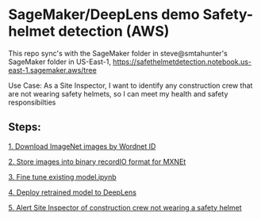 # SageMaker/DeepLens demo Safety-helmet detection (AWS)

This repo sync's with the SageMaker folder in steve@smtahunter's SageMaker folder in US-East-1,
https://safethelmetdetection.notebook.us-east-1.sagemaker.aws/tree

Use Case:
As a Site Inspector, I want to identify any construction crew that are not wearing safety helmets, so I can meet my health and safety responsibilties

## Steps:

[1. Download ImageNet images by Wordnet ID](https://github.com/Steve--Hunter/DeepLens-Safety-Helmet/tree/master/1.%20Download%20ImageNet%20images%20by%20Wordnet%20ID.ipynb)

[2. Store images into binary recordIO format for MXNEt](https://github.com/Steve--Hunter/DeepLens-Safety-Helmet/tree/master/2.%20Store%20images%20into%20binary%20recordIO%20format%20for%20MXNEt.ipynb)

[3. Fine tune existing model.ipynb](https://github.com/Steve--Hunter/DeepLens-Safety-Helmet/tree/master/3.%20Fine%20tune%20existing%20model)

[4. Deploy retrained model to DeepLens](https://github.com/Steve--Hunter/DeepLens-Safety-Helmet/tree/master/4.%20Deploy%20retrained%20model%20to%20DeepLens.ipynb)

[5. Alert Site Inspector of construction crew not wearing a safety helmet](https://github.com/Steve--Hunter/DeepLens-Safety-Helmet/tree/master/5.%20Alert%20Site%20Inspector%20of%20construction%20crew%20not%20wearing%20a%20safety%20helmet.ipynb)


